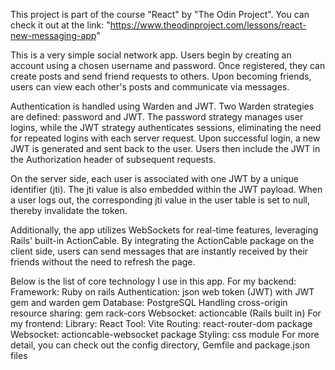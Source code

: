 This project is part of the course "React" by "The Odin Project". 
You can check it out at the link: "https://www.theodinproject.com/lessons/react-new-messaging-app" 

This is a very simple social network app. Users begin by creating an account using a chosen username and password. Once registered, they can create posts and send friend requests to others. Upon becoming friends, users can view each other's posts and communicate via messages.

Authentication is handled using Warden and JWT. Two Warden strategies are defined: password and JWT. The password strategy manages user logins, while the JWT strategy authenticates sessions, eliminating the need for repeated logins with each server request. Upon successful login, a new JWT is generated and sent back to the user. Users then include the JWT in the Authorization header of subsequent requests.

On the server side, each user is associated with one JWT by a unique identifier (jti). The jti value is also embedded within the JWT payload. When a user logs out, the corresponding jti value in the user table is set to null, thereby invalidate the token.

Additionally, the app utilizes WebSockets for real-time features, leveraging Rails' built-in ActionCable. By integrating the ActionCable package on the client side, users can send messages that are instantly received by their friends without the need to refresh the page.

Below is the list of core technology I use in this app.
For my backend:
    Framework: Ruby on rails
    Authentication: json web token (JWT) with JWT gem and warden gem
    Database: PostgreSQL
    Handling cross-origin resource sharing: gem rack-cors
    Websocket: actioncable (Rails built in)
For my frontend: 
    Library: React
    Tool: Vite 
    Routing: react-router-dom package
    Websocket: actioncable-websocket package
    Styling: css module
For more detail, you can check out the config directory, Gemfile and package.json files